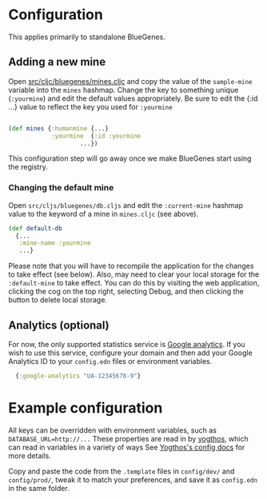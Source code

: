 # Configuration

This applies primarily to standalone BlueGenes.

## Adding a new mine
Open [src/cljc/bluegenes/mines.cljc](https://github.com/intermine/bluegenes/blob/dev/src/cljc/bluegenes/mines.cljc#L7-L51) and copy the value of the `sample-mine` variable into the `mines` hashmap. Change the key to something unique (`:yourmine`) and edit the default values appropriately. Be sure to edit the {:id ...} value to reflect the key you used for `:yourmine`

```clojure

(def mines {:humanmine {...}
            :yourmine  {:id :yourmine
	                ...})
```

This configuration step will go away once we make BlueGenes start using the registry.


### Changing the default mine

Open `src/cljs/bluegenes/db.cljs` and edit the `:current-mine` hashmap value to the keyword of a mine in `mines.cljc` (see above).

``` clojure
(def default-db
  {...
   :mine-name :yourmine
   ...}
```
Please note that you will have to recompile the application for the changes to take effect (see below). Also, may need to clear your local storage for the `:default-mine` to take effect. You can do this by visiting the web application, clicking the cog on the top right, selecting Debug, and then clicking the button to delete local storage.


## Analytics (optional)

For now, the only supported statistics service is [Google analytics](https://analytics.google.com/). If you wish to use this service, configure your domain and then add your Google Analytics ID to your `config.edn` files or environment variables.

```clojure
  {:google-analytics "UA-12345678-9"}
```


# Example configuration

All keys can be overridden with environment variables, such as `DATABASE_URL=http://...`
These properties are read in by [yogthos](https://github.com/yogthos/), which can read in variables in a variety of ways
See [Yogthos's config docs](https://github.com/yogthos/config#yogthosconfig) for more details.

Copy and paste the code from the `.template` files in `config/dev/` and `config/prod/`, tweak it to match your preferences, and save it as `config.edn` in the same folder.
